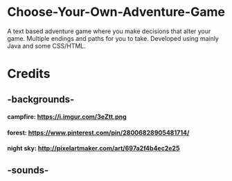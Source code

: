 # Choose-Your-Own-Adventure-Game

A text based adventure game where you make decisions that alter your game. Multiple endings and paths for you to take. Developed using mainly Java and some CSS/HTML.

# Credits

## -backgrounds-

#### campfire: https://i.imgur.com/3eZtt.png
#### forest: https://www.pinterest.com/pin/28006828905481714/
#### night sky: http://pixelartmaker.com/art/697a2f4b4ec2e25

## -sounds-
